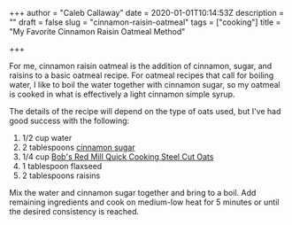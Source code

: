 +++
author = "Caleb Callaway"
date = 2020-01-01T10:14:53Z
description = ""
draft = false
slug = "cinnamon-raisin-oatmeal"
tags = ["cooking"]
title = "My Favorite Cinnamon Raisin Oatmeal Method"

+++


For me, cinnamon raisin oatmeal is the addition of cinnamon, sugar, and raisins to a basic oatmeal recipe. For oatmeal recipes that call for boiling water, I like to boil the water together with cinnamon sugar, so my oatmeal is cooked in what is effectively a light cinnamon simple syrup.

The details of the recipe will depend on the type of oats used, but I've had good success with the following:

1. 1/2 cup water
2. 2 tablespoons [cinnamon sugar](https://www.thespruceeats.com/how-to-make-cinnamon-sugar-3060767)
3. 1/4 cup [Bob's Red Mill Quick Cooking Steel Cut Oats](https://www.bobsredmill.com/quick-cooking-steel-cut-oats.html)
4. 1 tablespoon flaxseed
5. 2 tablespoons raisins

Mix the water and cinnamon sugar together and bring to a boil. Add remaining ingredients and cook on medium-low heat for 5 minutes or until the desired consistency is reached.
